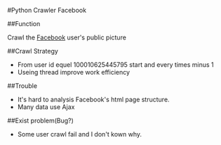 #Python Crawler Facebook

##Function

Crawl the [Facebook](https://www.facebook.com) user's public picture

##Crawl Strategy

  * From user id equel 100010625445795 start and every times minus 1
  * Useing thread improve work efficiency
 
##Trouble
  * It's hard to analysis Facebook's html page structure.
  * Many data use Ajax

##Exist problem(Bug?)
  * Some user crawl fail and I don't kown why.

